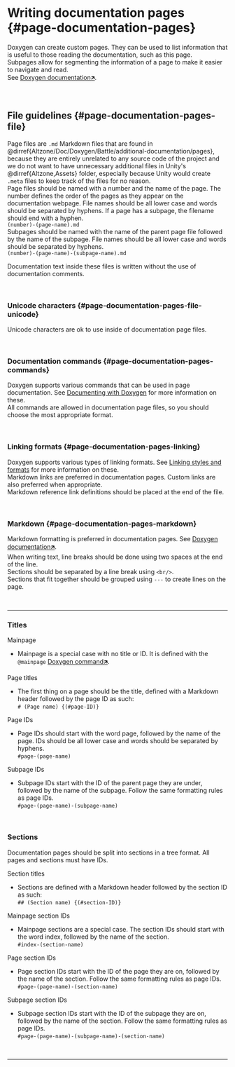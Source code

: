 # Writing documentation pages {#page-documentation-pages}
Doxygen can create custom pages. They can be used to list information that is useful to those reading the documentation, such as this page.  
Subpages allow for segmenting the information of a page to make it easier to navigate and read.  
See [Doxygen documentation🡵](https://www.doxygen.nl/manual/additional.html#custom_pages).

<br/>

## File guidelines {#page-documentation-pages-file}
Page files are `.md` Markdown files that are found in @dirref{Altzone/Doc/Doxygen/Battle/additional-documentation/pages}, because they are entirely unrelated to any source code of the project and we do not want to have unnecessary additional files in Unity's @dirref{Altzone,Assets} folder, especially because Unity would create `.meta` files to keep track of the files for no reason.  
Page files should be named with a number and the name of the page. The number defines the order of the pages as they appear on the documentation webpage. File names should be all lower case and words should be separated by hyphens. If a page has a subpage, the filename should end with a hyphen.  
`(number)-(page-name).md`  
Subpages should be named with the name of the parent page file followed by the name of the subpage. File names should be all lower case and words should be separated by hyphens.  
`(number)-(page-name)-(subpage-name).md`  

Documentation text inside these files is written without the use of documentation comments.

<br/>

### Unicode characters {#page-documentation-pages-file-unicode}
Unicode characters are ok to use inside of documentation page files.

<br/>

### Documentation commands {#page-documentation-pages-commands}
Doxygen supports various commands that can be used in page documentation. See [Documenting with Doxygen](#page-documentation-doxygen-commands) for more information on these.  
All commands are allowed in documentation page files, so you should choose the most appropriate format.

<br/>

### Linking formats {#page-documentation-pages-linking}
Doxygen supports various types of linking formats. See [Linking styles and formats](#page-documentation-doxygen-styles-formats) for more information on these.  
Markdown links are preferred in documentation pages. Custom links are also preferred when appropriate.  
Markdown reference link definitions should be placed at the end of the file.

<br/>

### Markdown {#page-documentation-pages-markdown}
Markdown formatting is preferred in documentation pages. See [Doxygen documentation🡵](https://www.doxygen.nl/manual/markdown.html).  
When writing text, line breaks should be done using two spaces at the end of the line.  
Sections should be separated by a line break using `<br/>`.  
Sections that fit together should be grouped using `---` to create lines on the page.

<br/>

---

### Titles

Mainpage
- Mainpage is a special case with no title or ID. It is defined with the `@mainpage` [Doxygen command🡵](https://www.doxygen.nl/manual/commands.html#cmdmainpage).

Page titles
- The first thing on a page should be the title, defined with a Markdown header followed by the page ID as such:  
  `# (Page name) {(#page-ID)}`

Page IDs
- Page IDs should start with the word page, followed by the name of the page. IDs should be all lower case and words should be separated by hyphens.  
  `#page-(page-name)`

Subpage IDs
- Subpage IDs start with the ID of the parent page they are under, followed by the name of the subpage. Follow the same formatting rules as page IDs.  
  `#page-(page-name)-(subpage-name)`

<br/>

### Sections
Documentation pages should be split into sections in a tree format. All pages and sections must have IDs.  

Section titles  
- Sections are defined with a Markdown header followed by the section ID as such:  
  `## (Section name) {(#section-ID)}`

Mainpage section IDs
- Mainpage sections are a special case. The section IDs should start with the word index, followed by the name of the section.  
  `#index-(section-name)`

Page section IDs
- Page section IDs start with the ID of the page they are on, followed by the name of the section. Follow the same formatting rules as page IDs.  
  `#page-(page-name)-(section-name)`

Subpage section IDs
- Subpage section IDs start with the ID of the subpage they are on, followed by the name of the section. Follow the same formatting rules as page IDs.  
  `#page-(page-name)-(subpage-name)-(section-name)`

<br/>

---